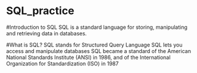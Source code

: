 # SQL_practice

#Introduction to SQL
SQL is a standard language for storing, manipulating and retrieving data in databases.

#What is SQL?
SQL stands for Structured Query Language
SQL lets you access and manipulate databases
SQL became a standard of the American National Standards Institute (ANSI) in 1986, and of the International Organization for Standardization (ISO) in 1987

